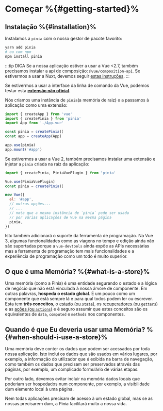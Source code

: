 # Começar %{#getting-started}%

## Instalação %{#installation}%

<VueMasteryLogoLink for="pinia-cheat-sheet" />

Instalamos a `pinia` com o nosso gestor de pacote favorito:

```bash
yarn add pinia
# ou com npm
npm install pinia
```

:::tip DICA
Se a nossa aplicação estiver a usar a Vue <2.7, também precisamos instalar a api de composição: `@vue/composition-api`. Se estivermos a usar a Nuxt, devemos seguir [estas instruções](/ssr/nuxt).
:::

Se estivermos a usar a interface da linha de comando da Vue, podemos testar esta [**extensão não oficial**](https://github.com/wobsoriano/vue-cli-plugin-pinia).

Nós criamos uma instância de `pinia`(a memória de raiz) e a passamos à aplicação como uma extensão:

```js {2,5-6,8}
import { createApp } from 'vue'
import { createPinia } from 'pinia'
import App from './App.vue'

const pinia = createPinia()
const app = createApp(App)

app.use(pinia)
app.mount('#app')
```

Se estivermos a usar a Vue 2, também precisamos instalar uma extensão e injetar a `pinia` criada na raiz da aplicação:

```js {1,3-4,12}
import { createPinia, PiniaVuePlugin } from 'pinia'

Vue.use(PiniaVuePlugin)
const pinia = createPinia()

new Vue({
  el: '#app',
  // outras opções...
  // ...
  // nota que a mesma instância de `pinia` pode ser usada
  // por várias aplicações de Vue na mesma página
  pinia,
})
```

Isto também adicionará o suporte da ferramenta de programação. Na Vue 3, algumas funcionalidades como as viagens no tempo e edição ainda não são suportadas porque a `vue-devtools` ainda expõe as APIs necessárias mas a ferramenta de programação tem mais funcionalidades e a experiência de programação como um todo é muito superior.

## O que é uma Memória? %{#what-is-a-store}%

Uma memória (como a Pinia) é uma entidade segurando o estado e a lógica de negócio que não está vinculada à nossa árvore de componente. Em outras palavras, **hospeda o estado global**. É um pouco como um componente que está sempre lá e para qual todos podem ler ou escrever. Esta tem **três conceitos**, o [estado (ou `state`)](./core-concepts/state), os [recuperadores (ou `getters`)](./core-concepts/getters) e as [ações (ou `actions`)](./core-concepts/actions) e é seguro assumir que estes conceitos são os equivalentes de `data`, `computed` e `methods` nos componentes.

## Quando é que Eu deveria usar uma Memória? %{#when-should-i-use-a-store}%

Uma memória deve conter os dados que podem ser acessados por toda nossa aplicação. Isto inclui os dados que são usados em vários lugares, por exemplo, a informação do utilizador que é exibida na barra de navegação, como também os dados que precisam ser preservados através das páginas, por exemplo, um complicado formulário de várias etapas.

Por outro lado, devemos evitar incluir na memória dados locais que poderiam ser hospedados num componente, por exemplo, a visibilidade dum elemento local à uma página.

Nem todas aplicações precisam de acesso à um estado global, mas se as nossas precisarem dum, a Pinia facilitará muito a nossa vida.
